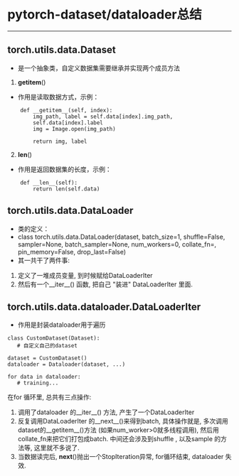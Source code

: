 # pytorch-dataset/dataloader总结
***
## torch.utils.data.Dataset
- 是一个抽象类，自定义数据集需要继承并实现两个成员方法
1. __getitem__()
- 作用是读取数据方式，示例：
```language
    def __getitem__(self, index):
        img_path, label = self.data[index].img_path, 	
        self.data[index].label
        img = Image.open(img_path)

        return img, label
```

2. __len__()
- 作用是返回数据集的长度，示例：
```language
    def __len__(self):
        return len(self.data)
```
## torch.utils.data.DataLoader
- 类的定义：
- class torch.utils.data.DataLoader(dataset, batch_size=1, shuffle=False, sampler=None, batch_sampler=None, num_workers=0, collate_fn=<function default_collate>, pin_memory=False, drop_last=False)
- 其一共干了两件事: 
1. 定义了一堆成员变量, 到时候赋给DataLoaderIter
2. 然后有一个__iter__() 函数, 把自己 "装进" DataLoaderIter 里面.
## torch.utils.data.dataloader.DataLoaderIter
- 作用是封装dataloader用于遍历
```language
class CustomDataset(Dataset):
   # 自定义自己的dataset

dataset = CustomDataset()
dataloader = Dataloader(dataset, ...)

for data in dataloader:
   # training...
```
在for 循环里, 总共有三点操作:

1. 调用了dataloader 的__iter__() 方法, 产生了一个DataLoaderIter
2. 反复调用DataLoaderIter 的__next__()来得到batch, 具体操作就是, 多次调用dataset的__getitem__()方法 (如果num_worker>0就多线程调用), 然后用collate_fn来把它们打包成batch. 中间还会涉及到shuffle , 以及sample 的方法等, 这里就不多说了.
3. 当数据读完后, __next__()抛出一个StopIteration异常, for循环结束, dataloader 失效.

 


